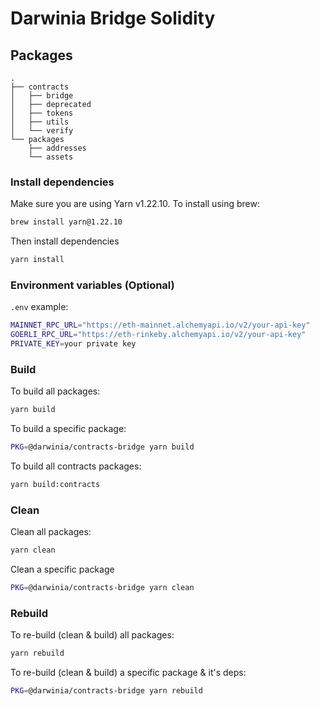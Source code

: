 # Darwinia Bridge Solidity

## Packages
```
.
├── contracts
│   ├── bridge
│   ├── deprecated
│   ├── tokens
│   ├── utils
│   └── verify
└── packages
    ├── addresses
    └── assets
```

### Install dependencies

Make sure you are using Yarn v1.22.10. To install using brew:

```bash
brew install yarn@1.22.10
```

Then install dependencies

```bash
yarn install
```

### Environment variables (Optional)

`.env` example:

```bash
MAINNET_RPC_URL="https://eth-mainnet.alchemyapi.io/v2/your-api-key"
GOERLI_RPC_URL="https://eth-rinkeby.alchemyapi.io/v2/your-api-key" 
PRIVATE_KEY=your private key 
```

### Build

To build all packages:

```bash
yarn build
```

To build a specific package:

```bash
PKG=@darwinia/contracts-bridge yarn build
```

To build all contracts packages:

```bash
yarn build:contracts
```

### Clean

Clean all packages:

```bash
yarn clean
```

Clean a specific package

```bash
PKG=@darwinia/contracts-bridge yarn clean
```

### Rebuild

To re-build (clean & build) all packages:

```bash
yarn rebuild
```

To re-build (clean & build) a specific package & it's deps:

```bash
PKG=@darwinia/contracts-bridge yarn rebuild
```

